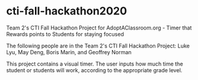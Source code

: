 # cti-fall-hackathon2020
Team 2's CTI Fall Hackathon Project for AdoptAClassroom.org - Timer that Rewards points to Students for staying focused

The following people are in the Team 2's CTI Fall Hackathon Project:
Luke Lyu, May Deng, Boris Marin, and Geoffrey Norman

This project contains a visual timer.  The user inputs how much time the student or students will work, according to the appropriate grade level.  


